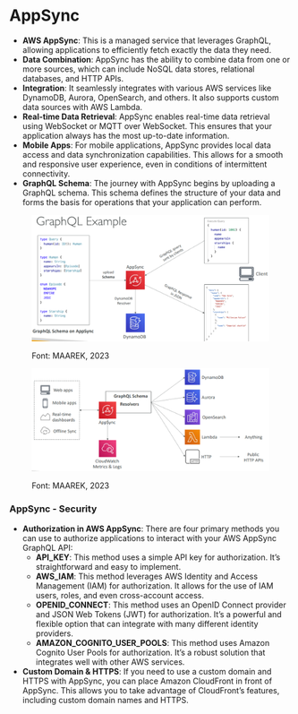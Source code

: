 # AppSync

* **AWS AppSync**: This is a managed service that leverages GraphQL, allowing applications to efficiently fetch exactly the data they need.
* **Data Combination**: AppSync has the ability to combine data from one or more sources, which can include NoSQL data stores, relational databases, and HTTP APIs.
* **Integration**: It seamlessly integrates with various AWS services like DynamoDB, Aurora, OpenSearch, and others. It also supports custom data sources with AWS Lambda.
* **Real-time Data Retrieval**: AppSync enables real-time data retrieval using WebSocket or MQTT over WebSocket. This ensures that your application always has the most up-to-date information.
* **Mobile Apps**: For mobile applications, AppSync provides local data access and data synchronization capabilities. This allows for a smooth and responsive user experience, even in conditions of intermittent connectivity.
* **GraphQL Schema**: The journey with AppSync begins by uploading a GraphQL schema. This schema defines the structure of your data and forms the basis for operations that your application can perform.

<figure><img src="../../.gitbook/assets/image.png" alt=""><figcaption><p>Font: MAAREK, 2023</p></figcaption></figure>

<figure><img src="../../.gitbook/assets/image (1).png" alt=""><figcaption><p>Font: MAAREK, 2023</p></figcaption></figure>

### **AppSync - Security**

* **Authorization in AWS AppSync**: There are four primary methods you can use to authorize applications to interact with your AWS AppSync GraphQL API:
  * **API\_KEY**: This method uses a simple API key for authorization. It’s straightforward and easy to implement.
  * **AWS\_IAM**: This method leverages AWS Identity and Access Management (IAM) for authorization. It allows for the use of IAM users, roles, and even cross-account access.
  * **OPENID\_CONNECT**: This method uses an OpenID Connect provider and JSON Web Tokens (JWT) for authorization. It’s a powerful and flexible option that can integrate with many different identity providers.
  * **AMAZON\_COGNITO\_USER\_POOLS**: This method uses Amazon Cognito User Pools for authorization. It’s a robust solution that integrates well with other AWS services.
* **Custom Domain & HTTPS**: If you need to use a custom domain and HTTPS with AppSync, you can place Amazon CloudFront in front of AppSync. This allows you to take advantage of CloudFront’s features, including custom domain names and HTTPS.

